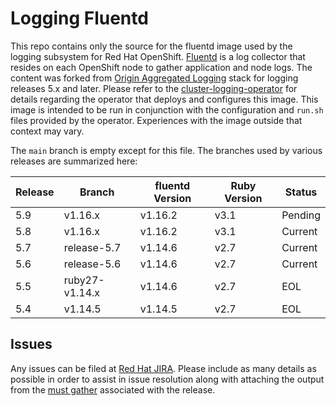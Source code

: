 # Logging Fluentd

This repo contains only the source for the fluentd image used by the logging subsystem for Red Hat OpenShift. [Fluentd](https://www.fluentd.org/) is a log collector that resides on each OpenShift node to gather application and node logs.  The content
was forked from [Origin Aggregated Logging](https://github.com/openshift/origin-aggregated-logging)
stack for logging releases 5.x and later. Please refer to the [cluster-logging-operator](https://github.com/openshift/cluster-logging-operator) for details regarding the operator that deploys and configures this image.  This image is intended to be run in conjunction with the configuration and `run.sh` files provided by the operator.  Experiences with the image outside that context may vary.

The `main` branch is empty except for this file.  The branches used by various releases are summarized here:

| Release | Branch | fluentd Version | Ruby Version | Status |
| --------|--------|-----------------|--------|--------|
| 5.9 | v1.16.x | v1.16.2| v3.1 | Pending |
| 5.8 | v1.16.x | v1.16.2| v3.1 | Current |
| 5.7 | release-5.7|v1.14.6| v2.7 | Current |
| 5.6 | release-5.6|v1.14.6| v2.7 | Current |
| 5.5 | ruby27-v1.14.x|v1.14.6| v2.7 | EOL |
| 5.4 | v1.14.5|v1.14.5| v2.7 | EOL |


## Issues

Any issues can be filed at [Red Hat JIRA](https://issues.redhat.com).  Please
include as many details as possible in order to assist in issue resolution along with attaching the output 
from the [must gather](https://github.com/openshift/cluster-logging-operator/tree/master/must-gather) associated with the release.
